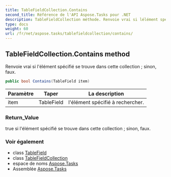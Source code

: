 ```yaml
---
title: TableFieldCollection.Contains
second_title: Référence de l'API Aspose.Tasks pour .NET
description: TableFieldCollection méthode. Renvoie vrai si lélément spécifié se trouve dans cette collection  sinon faux.
type: docs
weight: 60
url: /fr/net/aspose.tasks/tablefieldcollection/contains/
---
```

## TableFieldCollection.Contains method

Renvoie vrai si l'élément spécifié se trouve dans cette collection ; sinon, faux.

```csharp
public bool Contains(TableField item)
```

| Paramètre | Taper | La description |
| --- | --- | --- |
| item | TableField | l'élément spécifié à rechercher. |

### Return_Value

true si l'élément spécifié se trouve dans cette collection ; sinon, faux.

### Voir également

* class [TableField](../../tablefield/)
* class [TableFieldCollection](../)
* espace de noms [Aspose.Tasks](../../tablefieldcollection/)
* Assemblée [Aspose.Tasks](../../../)


